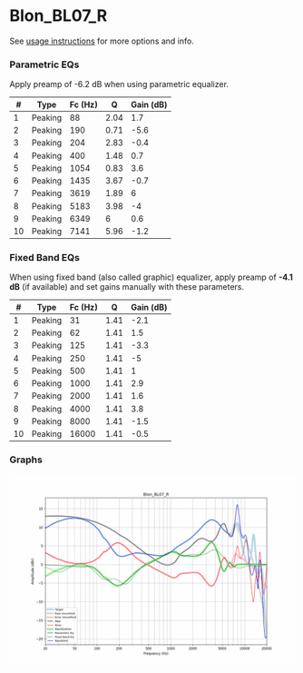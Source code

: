 # Blon_BL07_R
See [usage instructions](https://github.com/jaakkopasanen/AutoEq#usage) for more options and info.

### Parametric EQs
Apply preamp of -6.2 dB when using parametric equalizer.

|   # | Type    |   Fc (Hz) |    Q |   Gain (dB) |
|-----|---------|-----------|------|-------------|
|   1 | Peaking |        88 | 2.04 |         1.7 |
|   2 | Peaking |       190 | 0.71 |        -5.6 |
|   3 | Peaking |       204 | 2.83 |        -0.4 |
|   4 | Peaking |       400 | 1.48 |         0.7 |
|   5 | Peaking |      1054 | 0.83 |         3.6 |
|   6 | Peaking |      1435 | 3.67 |        -0.7 |
|   7 | Peaking |      3619 | 1.89 |         6   |
|   8 | Peaking |      5183 | 3.98 |        -4   |
|   9 | Peaking |      6349 | 6    |         0.6 |
|  10 | Peaking |      7141 | 5.96 |        -1.2 |

### Fixed Band EQs
When using fixed band (also called graphic) equalizer, apply preamp of **-4.1 dB** (if available) and set gains manually with these parameters.

|   # | Type    |   Fc (Hz) |    Q |   Gain (dB) |
|-----|---------|-----------|------|-------------|
|   1 | Peaking |        31 | 1.41 |        -2.1 |
|   2 | Peaking |        62 | 1.41 |         1.5 |
|   3 | Peaking |       125 | 1.41 |        -3.3 |
|   4 | Peaking |       250 | 1.41 |        -5   |
|   5 | Peaking |       500 | 1.41 |         1   |
|   6 | Peaking |      1000 | 1.41 |         2.9 |
|   7 | Peaking |      2000 | 1.41 |         1.6 |
|   8 | Peaking |      4000 | 1.41 |         3.8 |
|   9 | Peaking |      8000 | 1.41 |        -1.5 |
|  10 | Peaking |     16000 | 1.41 |        -0.5 |

### Graphs
![](./Blon_BL07_R.png)
